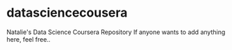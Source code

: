 # datasciencecousera
Natalie's Data Science Coursera Repository
If anyone wants to add anything here, feel free..
